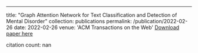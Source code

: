 ---
title: "Graph Attention Network for Text Classification and Detection of Mental Disorder"
collection: publications
permalink: /publication/2022-02-26
date: 2022-02-26
venue: 'ACM Transactions on the Web'
[Download paper here](https://scholar.google.com/citations?view_op=view_citation&hl=en&user=CCckbEUAAAAJ&cstart=20&pagesize=80&citation_for_view=CCckbEUAAAAJ:LgRImbQfgY4C)

citation count: nan